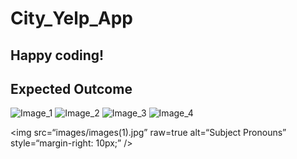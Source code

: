# City_Yelp_App

## Happy coding!

## Expected Outcome

![Image_1](https://github.com/serdardurmus/City_Yelp_App/tree/main/images/images(1).jpg)
![Image_2](https://github.com/serdardurmus/City_Yelp_App/tree/main/images/images(2).jpg)
![Image_3](https://github.com/serdardurmus/City_Yelp_App/tree/main/images/images(3).jpg)
![Image_4](https://github.com/serdardurmus/City_Yelp_App/tree/main/images/images(4).jpg)

<img
src=“images/images(1).jpg”
raw=true
alt=“Subject Pronouns”
style=“margin-right: 10px;”
/>